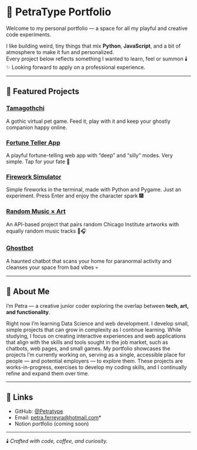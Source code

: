 # 👻 PetraType Portfolio

Welcome to my personal portfolio — a space for all my playful and creative code experiments.

I like building weird, tiny things that mix **Python**, **JavaScript**, and a bit of atmosphere to make it fun and personalized.  
Every project below reflects something I wanted to learn, feel or summon 🕯️✨
Looking forward to apply on a professional experience.  

---

## 🧩 Featured Projects

### [Tamagothchi](https://github.com/Petratype/tamagothchi)
A gothic virtual pet game. Feed it, play with it and keep your ghostly companion happy online.

### [Fortune Teller App](https://github.com/Petratype/fortune-teller)
A playful fortune-telling web app with “deep” and “silly” modes. Very simple. Tap for your fate 🔮

### [Firework Simulator](https://github.com/Petratype/firework-simulator)
Simple fireworks in the terminal, made with Python and Pygame. Just an experiment. Press Enter and enjoy the character spark 🎆

### [Random Music × Art](https://github.com/Petratype/music-art-api)
An API-based project that pairs random Chicago Institute artworks with equally random music tracks 🎨🎧

### [Ghostbot](https://github.com/Petratype/ghostbot-web)
A haunted chatbot that scans your home for paranormal activity and cleanses your space from bad vibes 💀

---

## 🖤 About Me
I’m Petra — a creative junior coder exploring the overlap between **tech, art, and functionality**.  

Right now I’m learning Data Science and web development. I develop small, simple projects that can grow in complexity as I continue learning. While studying, I focus on creating interactive experiences and web applications that align with the skills and tools sought in the job market, such as chatbots, web pages, and small games. My portfolio showcases the projects I’m currently working on, serving as a single, accessible place for people — and potential employers — to explore them. These projects are works-in-progress, exercises to develop my coding skills, and I continually refine and expand them over time.



---

## 🔗 Links
- GitHub: [@Petratype](https://github.com/Petratype)
- Email: petra.ferreyra@hotmail.com*
- Notion portfolio (coming soon)

---

🕯️ *Crafted with code, coffee, and curiosity.*
